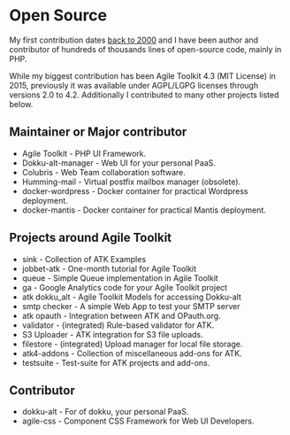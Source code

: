 # Open Source

My first contribution dates <a href="http://www.phpclasses.org/package/71-PHP-Simple-class-to-translate-strings-into-UTF-8-from-your-favorite-charset-.html" target="blank_">back to 2000</a> and I have been author and contributor of hundreds of thousands lines of open-source code, mainly in PHP.

While my biggest contribution has been Agile Toolkit 4.3 (MIT License) in 2015, previously it was available under AGPL/LGPG licenses through versions 2.0 to 4.2. Additionally I contributed to many other projects listed below.

## Maintainer or Major contributor

 - Agile Toolkit - PHP UI Framework.
 - Dokku-alt-manager - Web UI for your personal PaaS.
 - Colubris - Web Team collaboration software.
 - Humming-mail - Virtual postfix mailbox manager (obsolete).
 - docker-wordpress - Docker container for practical Wordpress deployment.
 - docker-mantis - Docker container for practical Mantis deployment.

## Projects around Agile Toolkit

 - sink - Collection of ATK Examples
 - jobbet-atk - One-month tutorial for Agile Toolkit
 - queue - Simple Queue implementation in Agile Toolkit
 - ga - Google Analytics code for your Agile Toolkit project
 - atk dokku_alt - Agile Toolkit Models for accessing Dokku-alt
 - smtp checker - A simple Web App to test your SMTP server
 - atk opauth - Integration between ATK and OPauth.org.
 - validator - (integrated) Rule-based validator for ATK.
 - S3 Uploader - ATK integration for S3 file uploads.
 - filestore - (integrated) Upload manager for local file storage.
 - atk4-addons - Collection of miscellaneous add-ons for ATK.
 - testsuite - Test-suite for ATK projects and add-ons.

## Contributor

 - dokku-alt - For of dokku, your personal PaaS.
 - agile-css - Component CSS Framework for Web UI Developers.
